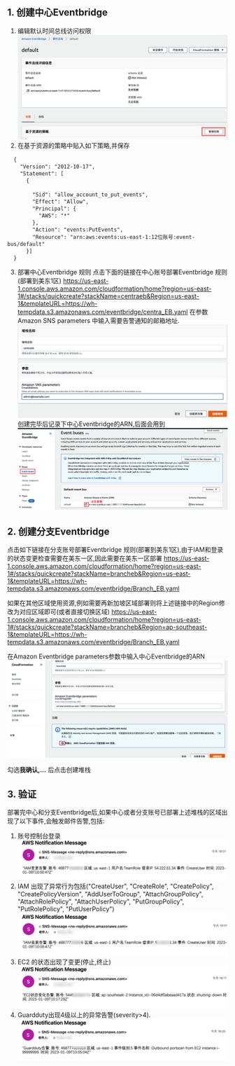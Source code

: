 ## 1. 创建中心Eventbridge

1. 编辑默认时间总线访问权限
![Pasted image 20230108194450.png](https://github.com/brilliantwf/mydemo/blob/main/Centralized_Alarm/img/Pasted%20image%2020230108194450.png)
2. 在基于资源的策略中贴入如下策略,并保存
```
  {
    "Version": "2012-10-17",
    "Statement": [
      {
    
        "Sid": "allow_account_to_put_events",
        "Effect": "Allow",
        "Principal": {
          "AWS": "*"
        },
        "Action": "events:PutEvents",
        "Resource": "arn:aws:events:us-east-1:12位账号:event-bus/default"
      }]
  }
```

3. 部署中心Eventbridge 规则
点击下面的链接在中心账号部署Eventbridge 规则(部署到美东1区)
https://us-east-1.console.aws.amazon.com/cloudformation/home?region=us-east-1#/stacks/quickcreate?stackName=centraeb&Region=us-east-1&templateURL=https://wh-tempdata.s3.amazonaws.com/eventbridge/centra_EB.yaml
在参数Amazon SNS parameters 中输入需要告警通知的邮箱地址.
![Pasted image 20230109183520.png](https://github.com/brilliantwf/mydemo/blob/main/Centralized_Alarm/img/Pasted%20image%2020230109183520.png)
创建完毕后记录下中心Eventbridge的ARN,后面会用到
![Pasted%20image%2020230109184100.png](https://github.com/brilliantwf/mydemo/blob/main/Centralized_Alarm/img/Pasted%20image%2020230109184100.png)

## 2. 创建分支Eventbridge

点击如下链接在分支账号部署Eventbridge 规则(部署到美东1区),由于IAM和登录的状态变更检查需要在美东一区,因此需要在美东一区部署
https://us-east-1.console.aws.amazon.com/cloudformation/home?region=us-east-1#/stacks/quickcreate?stackName=brancheb&Region=us-east-1&templateURL=https://wh-tempdata.s3.amazonaws.com/eventbridge/Branch_EB.yaml

如果在其他区域使用资源,例如需要再新加坡区域部署则将上述链接中的Region修改为对应区域即可(或者直接切换区域)
https://us-east-1.console.aws.amazon.com/cloudformation/home?region=us-east-1#/stacks/quickcreate?stackName=brancheb&Region=ap-southeast-1&templateURL=https://wh-tempdata.s3.amazonaws.com/eventbridge/Branch_EB.yaml

在Amazon Eventbridge parameters参数中输入中心Eventbridge的ARN
![Pasted image 20230109184210.png](https://github.com/brilliantwf/mydemo/blob/main/Centralized_Alarm/img/Pasted%20image%2020230109184210.png)

勾选**我确认,...** 后点击创建堆栈

## 3. 验证
部署完中心和分支Eventbridge后,如果中心或者分支账号已部署上述堆栈的区域出现了以下事件,会触发邮件告警,包括:
1. 账号控制台登录
![Pasted image 20230109184856.png](https://github.com/brilliantwf/mydemo/blob/main/Centralized_Alarm/img/Pasted%20image%2020230109184856.png)
3. IAM 出现了异常行为包括("CreateUser", "CreateRole", "CreatePolicy", "CreatePolicyVersion", "AddUserToGroup", "AttachGroupPolicy", "AttachRolePolicy", "AttachUserPolicy", "PutGroupPolicy", "PutRolePolicy", "PutUserPolicy")
![Pasted image 20230109184754.png](https://github.com/brilliantwf/mydemo/blob/main/Centralized_Alarm/img/Pasted%20image%2020230109184754.png)
5. EC2 的状态出现了变更(停止,终止)
![Pasted image 20230109184708.png](https://github.com/brilliantwf/mydemo/blob/main/Centralized_Alarm/img/Pasted%20image%2020230109184708.png)
7. Guardduty出现4级以上的异常告警(severity>4).
![Pasted image 20230109184829.png](https://github.com/brilliantwf/mydemo/blob/main/Centralized_Alarm/img/Pasted%20image%2020230109184829.png)

